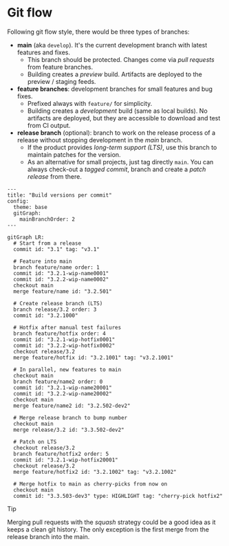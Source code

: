 # Git flow

Following git flow style, there would be three types of branches:

- **main** (aka `develop`). It's the current development branch with latest
  features and fixes.
  - This branch should be protected. Changes come via _pull requests_ from
    feature branches.
  - Building creates a _preview_ build. Artifacts are deployed to the preview /
    staging feeds.
- **feature branches**: development branches for small features and bug fixes.
  - Prefixed always with `feature/` for simplicity.
  - Building creates a _development_ build (same as local builds). No artifacts
    are deployed, but they are accessible to download and test from CI output.
- **release branch** (optional): branch to work on the release process of a
  release without stopping development in the _main_ branch.
  - If the product provides _long-term support (LTS)_, use this branch to
    maintain patches for the version.
  - As an alternative for small projects, just tag directly `main`. You can
    always check-out a _tagged commit_, branch and create a _patch release_ from
    there.

```mermaid
---
title: "Build versions per commit"
config:
  theme: base
  gitGraph:
    mainBranchOrder: 2
---

gitGraph LR:
  # Start from a release
  commit id: "3.1" tag: "v3.1"

  # Feature into main
  branch feature/name order: 1
  commit id: "3.2.1-wip-name0001"
  commit id: "3.2.2-wip-name0002"
  checkout main
  merge feature/name id: "3.2.501"

  # Create release branch (LTS)
  branch release/3.2 order: 3
  commit id: "3.2.1000"

  # Hotfix after manual test failures
  branch feature/hotfix order: 4
  commit id: "3.2.1-wip-hotfix0001"
  commit id: "3.2.2-wip-hotfix0002"
  checkout release/3.2
  merge feature/hotfix id: "3.2.1001" tag: "v3.2.1001"

  # In parallel, new features to main
  checkout main
  branch feature/name2 order: 0
  commit id: "3.2.1-wip-name20001"
  commit id: "3.2.2-wip-name20002"
  checkout main
  merge feature/name2 id: "3.2.502-dev2"

  # Merge release branch to bump number
  checkout main
  merge release/3.2 id: "3.3.502-dev2"

  # Patch on LTS
  checkout release/3.2
  branch feature/hotfix2 order: 5
  commit id: "3.2.1-wip-hotfix20001"
  checkout release/3.2
  merge feature/hotfix2 id: "3.2.1002" tag: "v3.2.1002"

  # Merge hotfix to main as cherry-picks from now on
  checkout main
  commit id: "3.3.503-dev3" type: HIGHLIGHT tag: "cherry-pick hotfix2"
```

> [!TIP]  
> Merging pull requests with the _squash_ strategy could be a good idea as it
> keeps a clean git history. The only exception is the first merge from the
> release branch into the main.

<!-- warning ignore -->
